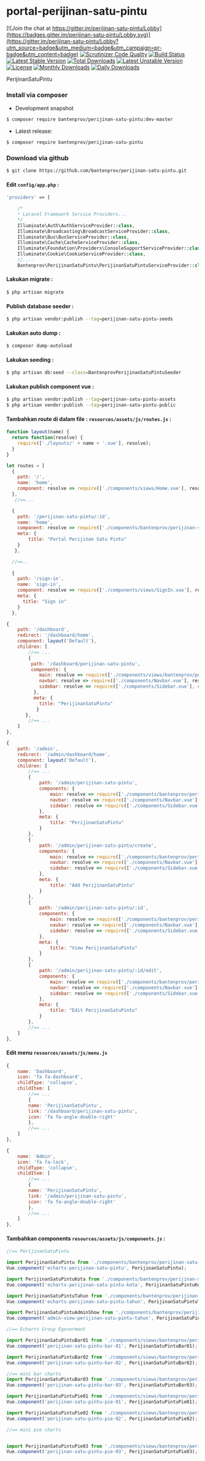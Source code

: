 # portal-perijinan-satu-pintu

[![Join the chat at https://gitter.im/perijinan-satu-pintu/Lobby](https://badges.gitter.im/perijinan-satu-pintu/Lobby.svg)](https://gitter.im/perijinan-satu-pintu/Lobby?utm_source=badge&utm_medium=badge&utm_campaign=pr-badge&utm_content=badge)
[![Scrutinizer Code Quality](https://scrutinizer-ci.com/g/bantenprov/perijinan-satu-pintu/badges/quality-score.png?b=master)](https://scrutinizer-ci.com/g/bantenprov/perijinan-satu-pintu/?branch=master)
[![Build Status](https://scrutinizer-ci.com/g/bantenprov/perijinan-satu-pintu/badges/build.png?b=master)](https://scrutinizer-ci.com/g/bantenprov/perijinan-satu-pintu/build-status/master)
[![Latest Stable Version](https://poser.pugx.org/bantenprov/perijinan-satu-pintu/v/stable)](https://packagist.org/packages/bantenprov/perijinan-satu-pintu)
[![Total Downloads](https://poser.pugx.org/bantenprov/perijinan-satu-pintu/downloads)](https://packagist.org/packages/bantenprov/perijinan-satu-pintu)
[![Latest Unstable Version](https://poser.pugx.org/bantenprov/perijinan-satu-pintu/v/unstable)](https://packagist.org/packages/bantenprov/perijinan-satu-pintu)
[![License](https://poser.pugx.org/bantenprov/perijinan-satu-pintu/license)](https://packagist.org/packages/bantenprov/perijinan-satu-pintu)
[![Monthly Downloads](https://poser.pugx.org/bantenprov/perijinan-satu-pintu/d/monthly)](https://packagist.org/packages/bantenprov/perijinan-satu-pintu)
[![Daily Downloads](https://poser.pugx.org/bantenprov/perijinan-satu-pintu/d/daily)](https://packagist.org/packages/bantenprov/perijinan-satu-pintu)

PerijinanSatuPintu

### Install via composer

- Development snapshot

```bash
$ composer require bantenprov/perijinan-satu-pintu:dev-master
```

- Latest release:

```bash
$ composer require bantenprov/perijinan-satu-pintu
```

### Download via github

```bash
$ git clone https://github.com/bantenprov/perijinan-satu-pintu.git
```

#### Edit `config/app.php` :

```php
'providers' => [

    /*
    * Laravel Framework Service Providers...
    */
    Illuminate\Auth\AuthServiceProvider::class,
    Illuminate\Broadcasting\BroadcastServiceProvider::class,
    Illuminate\Bus\BusServiceProvider::class,
    Illuminate\Cache\CacheServiceProvider::class,
    Illuminate\Foundation\Providers\ConsoleSupportServiceProvider::class,
    Illuminate\Cookie\CookieServiceProvider::class,
    //....
    Bantenprov\PerijinanSatuPintu\PerijinanSatuPintuServiceProvider::class,
```

#### Lakukan migrate :

```bash
$ php artisan migrate
```

#### Publish database seeder :

```bash
$ php artisan vendor:publish --tag=perijinan-satu-pintu-seeds
```

#### Lakukan auto dump :

```bash
$ composer dump-autoload
```

#### Lakukan seeding :

```bash
$ php artisan db:seed --class=BantenprovPerijinanSatuPintuSeeder
```

#### Lakukan publish component vue :

```bash
$ php artisan vendor:publish --tag=perijinan-satu-pintu-assets
$ php artisan vendor:publish --tag=perijinan-satu-pintu-public
```
#### Tambahkan route di dalam file : `resources/assets/js/routes.js` :

```javascript
function layout(name) {
  return function(resolve) {
    require(['./layouts/' + name + '.vue'], resolve);
  }
}

let routes = [
  {
    path: '/',
    name: 'home',
    component: resolve => require(['./components/views/Home.vue'], resolve),
  },
   //==...

  {
    path: '/perijinan-satu-pintu/:id',
    name: 'home',
    component: resolve => require(['./components/bantenprov/perijinan-satu-pintu/PerijinanSatuPintu.show.vue'], resolve),
    meta: {
        title: "Portal Perijinan Satu Pintu"
    }
   },

  //==..
  
  {
    path: '/sign-in',
    name: 'sign-in',
    component: resolve => require(['./components/views/SignIn.vue'], resolve),
    meta: {
      title: "Sign in"
    }
  },
```

```javascript
{
    path: '/dashboard',
    redirect: '/dashboard/home',
    component: layout('Default'),
    children: [
        //== ...
        {
         path: '/dashboard/perijinan-satu-pintu',
         components: {
            main: resolve => require(['./components/views/bantenprov/perijinan-satu-pintu/DashboardPerijinanSatuPintu.vue'], resolve),
            navbar: resolve => require(['./components/Navbar.vue'], resolve),
            sidebar: resolve => require(['./components/Sidebar.vue'], resolve)
          },
          meta: {
            title: "PerijinanSatuPintu"
           }
       },
        //== ...
    ]
},
```

```javascript
{
    path: '/admin',
    redirect: '/admin/dashboard/home',
    component: layout('Default'),
    children: [
        //== ...
        {
            path: '/admin/perijinan-satu-pintu',
            components: {
                main: resolve => require(['./components/bantenprov/perijinan-satu-pintu/PerijinanSatuPintu.index.vue'], resolve),
                navbar: resolve => require(['./components/Navbar.vue'], resolve),
                sidebar: resolve => require(['./components/Sidebar.vue'], resolve)
            },
            meta: {
                title: "PerijinanSatuPintu"
            }
        },
        {
            path: '/admin/perijinan-satu-pintu/create',
            components: {
                main: resolve => require(['./components/bantenprov/perijinan-satu-pintu/PerijinanSatuPintu.add.vue'], resolve),
                navbar: resolve => require(['./components/Navbar.vue'], resolve),
                sidebar: resolve => require(['./components/Sidebar.vue'], resolve)
            },
            meta: {
                title: "Add PerijinanSatuPintu"
            }
        },
        {
            path: '/admin/perijinan-satu-pintu/:id',
            components: {
                main: resolve => require(['./components/bantenprov/perijinan-satu-pintu/PerijinanSatuPintu.show.vue'], resolve),
                navbar: resolve => require(['./components/Navbar.vue'], resolve),
                sidebar: resolve => require(['./components/Sidebar.vue'], resolve)
            },
            meta: {
                title: "View PerijinanSatuPintu"
            }
        },
        {
            path: '/admin/perijinan-satu-pintu/:id/edit',
            components: {
                main: resolve => require(['./components/bantenprov/perijinan-satu-pintu/PerijinanSatuPintu.edit.vue'], resolve),
                navbar: resolve => require(['./components/Navbar.vue'], resolve),
                sidebar: resolve => require(['./components/Sidebar.vue'], resolve)
            },
            meta: {
                title: "Edit PerijinanSatuPintu"
            }
        },
        //== ...
    ]
},
```
#### Edit menu `resources/assets/js/menu.js`

```javascript
{
    name: 'Dashboard',
    icon: 'fa fa-dashboard',
    childType: 'collapse',
    childItem: [
        //== ...
        {
        name: 'PerijinanSatuPintu',
        link: '/dashboard/perijinan-satu-pintu',
        icon: 'fa fa-angle-double-right'
        },
        //== ...
    ]
},
```

```javascript
{
    name: 'Admin',
    icon: 'fa fa-lock',
    childType: 'collapse',
    childItem: [
        //== ...
        {
        name: 'PerijinanSatuPintu',
        link: '/admin/perijinan-satu-pintu',
        icon: 'fa fa-angle-double-right'
        },
        //== ...
    ]
},
```

#### Tambahkan components `resources/assets/js/components.js` :

```javascript
//== PerijinanSatuPintu

import PerijinanSatuPintu from './components/bantenprov/perijinan-satu-pintu/PerijinanSatuPintu.chart.vue';
Vue.component('echarts-perijinan-satu-pintu', PerijinanSatuPintu);

import PerijinanSatuPintuKota from './components/bantenprov/perijinan-satu-pintu/PerijinanSatuPintuKota.chart.vue';
Vue.component('echarts-perijinan-satu-pintu-kota', PerijinanSatuPintuKota);

import PerijinanSatuPintuTahun from './components/bantenprov/perijinan-satu-pintu/PerijinanSatuPintuTahun.chart.vue';
Vue.component('echarts-perijinan-satu-pintu-tahun', PerijinanSatuPintuTahun);

import PerijinanSatuPintuAdminShow from './components/bantenprov/perijinan-satu-pintu/PerijinanSatuPintuAdmin.show.vue';
Vue.component('admin-view-perijinan-satu-pintu-tahun', PerijinanSatuPintuAdminShow);

//== Echarts Group Egoverment

import PerijinanSatuPintuBar01 from './components/views/bantenprov/perijinan-satu-pintu/PerijinanSatuPintuBar01.vue';
Vue.component('perijinan-satu-pintu-bar-01', PerijinanSatuPintuBar01);

import PerijinanSatuPintuBar02 from './components/views/bantenprov/perijinan-satu-pintu/PerijinanSatuPintuBar02.vue';
Vue.component('perijinan-satu-pintu-bar-02', PerijinanSatuPintuBar02);

//== mini bar charts
import PerijinanSatuPintuBar03 from './components/views/bantenprov/perijinan-satu-pintu/PerijinanSatuPintuBar03.vue';
Vue.component('perijinan-satu-pintu-bar-03', PerijinanSatuPintuBar03);

import PerijinanSatuPintuPie01 from './components/views/bantenprov/perijinan-satu-pintu/PerijinanSatuPintuPie01.vue';
Vue.component('perijinan-satu-pintu-pie-01', PerijinanSatuPintuPie01);

import PerijinanSatuPintuPie02 from './components/views/bantenprov/perijinan-satu-pintu/PerijinanSatuPintuPie02.vue';
Vue.component('perijinan-satu-pintu-pie-02', PerijinanSatuPintuPie02);

//== mini pie charts


import PerijinanSatuPintuPie03 from './components/views/bantenprov/perijinan-satu-pintu/PerijinanSatuPintuPie03.vue';
Vue.component('perijinan-satu-pintu-pie-03', PerijinanSatuPintuPie03);

```

